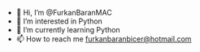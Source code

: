 - 👋 Hi, I’m @FurkanBaranMAC
- 👀 I’m interested in Python
- 🌱 I’m currently learning Python
- 📫 How to reach me furkanbaranbicer@hotmail.com

<!---
FurkanBaranMAC/FurkanBaranMAC is a ✨ special ✨ repository because its `README.md` (this file) appears on your GitHub profile.
You can click the Preview link to take a look at your changes.
--->
